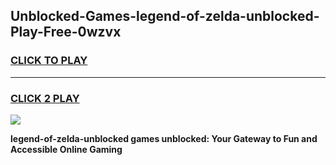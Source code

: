 
## Unblocked-Games-legend-of-zelda-unblocked-Play-Free-0wzvx
<h3>
<a href="https://premium76.site?title=legend-of-zelda-unblocked&ref=23A">CLICK TO PLAY</a></h3>
<hr>

<h3>
<a href="https://premium76.site?title=legend-of-zelda-unblocked&ref=23A">CLICK 2 PLAY</a>
  
</h3>

<a href="https://premium76.site?title=legend-of-zelda-unblocked&ref=23A"><img src="https://clearcache.store/games.png"></a>


**legend-of-zelda-unblocked games unblocked: Your Gateway to Fun and Accessible Online Gaming**
